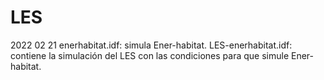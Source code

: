 # LES

2022 02 21
enerhabitat.idf: simula Ener-habitat.
LES-enerhabitat.idf: contiene la simulación del LES con las condiciones para que simule Ener-habitat.

